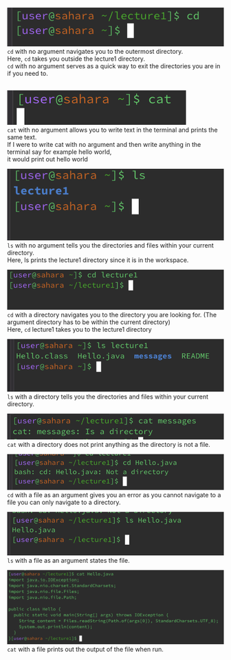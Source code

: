 ![Image](cd-no-arg.png)\
`cd` with no argument navigates you to the outermost directory. <br>
Here, `cd` takes you outside the lecture1 directory. <br>
`cd` with no argument serves as a quick way to exit the directories you are in if you need to. 
<br>
<br>

![Image](cat-no-arg.png)\
`cat` with no argument allows you to write text in the terminal and prints the same text. <br>
If I were to write cat with no argument and then write anything in the terminal say for example hello world, <br> it would print out hello world



![Image](ls-no-arg.png)\
`ls` with no argument tells you the directories and files within your current directory. <br>
Here, ls prints the lecture1 directory since it is in the workspace. 




![Image](cd-directory.png)\
`cd` with a directory navigates you to the directory you are looking for. (The argument directory has to be within the current directory) <br>
Here, `cd` lecture1 takes you to the lecture1 directory

![Image](ls-directory.png)\
`ls` with a directory tells you the directories and files within your current directory.


![Image](cat-directory.png)\
`cat` with a directory does not print anything as the directory is not a file.

![Image](cd-file.png)\
`cd` with a file as an argument gives you an error as you cannot navigate to a file you can only navigate to a directory.


![Image](ls-file.png)\
`ls` with a file as an argument states the file. 


![Image](cat-file.png)\
`cat` with a file prints out the output of the file when run. 
